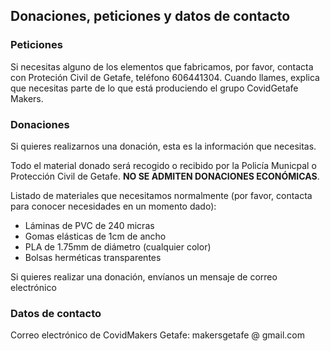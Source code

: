 ## <a name="donaciones">Donaciones, peticiones y datos de contacto</a>

### Peticiones

Si necesitas alguno de los elementos que fabricamos, por favor, contacta con Proteción Civil de Getafe, teléfono 606441304. Cuando llames, explica que necesitas parte de lo que está produciendo el grupo CovidGetafe Makers.

### Donaciones

Si quieres realizarnos una donación, esta es la información que necesitas.

Todo el material donado será recogido o recibido por la Policía Municpal o Protección Civil de Getafe. **NO SE ADMITEN DONACIONES ECONÓMICAS**.

Listado de materiales que necesitamos normalmente (por favor, contacta para conocer necesidades en un momento dado):

* Láminas de PVC de 240 micras
* Gomas elásticas de 1cm de ancho
* PLA de 1.75mm de diámetro (cualquier color)
* Bolsas herméticas transparentes

Si quieres realizar una donación, envíanos un mensaje de correo electrónico

### Datos de contacto

Correo electrónico de CovidMakers Getafe: makersgetafe @ gmail.com
